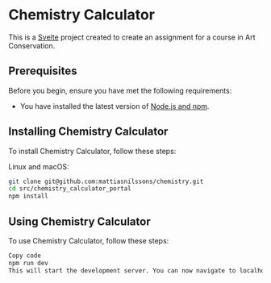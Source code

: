 # Chemistry Calculator

This is a [Svelte](https://svelte.dev/) project created to create an assignment for a course in Art Conservation.

## Prerequisites

Before you begin, ensure you have met the following requirements:
* You have installed the latest version of [Node.js and npm](https://nodejs.org/en/).

## Installing Chemistry Calculator

To install Chemistry Calculator, follow these steps:

Linux and macOS:

```bash
git clone git@github.com:mattiasnilssons/chemistry.git
cd src/chemistry_calculator_portal
npm install
```

## Using Chemistry Calculator
To use Chemistry Calculator, follow these steps:

```bash
Copy code
npm run dev
This will start the development server. You can now navigate to localhost:5000 (or whichever port is specified) in your web browser to see the app running.
```
